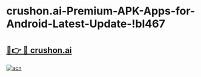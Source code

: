 # crushon.ai-Premium-APK-Apps-for-Android-Latest-Update-!bl467

# <h2><a href="https://wb95om.esa.edu.pl?title=crushon.ai&ref=bl467">🔗👉 🔴 crushon.ai</a></h2>

[![acn](https://github.com/user-attachments/assets/0f9c940e-d8b0-45ae-aac7-cd30a18b3e1c)](https://wb95om.esa.edu.pl?title=crushon.ai&ref=bl467)

